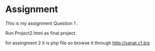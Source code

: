 # Assignment


This is my assignment Question 1 .

Run Project2.html as final project.

for assingment 2 it is php file so browse it through http://sanat.c1.biz

